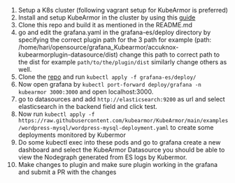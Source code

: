 1) Setup a K8s cluster (following vagrant setup for KubeArmor is preferred)
2) Install and setup KubeArmor in the cluster by using this [guide](https://github.com/kubearmor/KubeArmor/blob/main/getting-started/deployment_guide.md) 
3) Clone this repo and build it as mentioned in the README.md 
4) go and edit the grafana.yaml in the grafana-es/deploy directory by specifying the correct plugin path for the 3 path for example 
(path: /home/hari/opensource/grafana_Kubearmor/accuknox-kubearmorplugin-datasource/dist) change this path to correct path to the dist 
for example `path/to/the/plugin/dist` similarly change others as well.
5) Clone the [repo](https://github.com/harisudarsan1/kubearmor-dashboards) and run `kubectl apply -f grafana-es/deploy/`
6) Now open grafana by `kubectl port-forward deploy/grafana -n kubearmor 3000:3000` and open localhost:3000.
7) go to datasources and add `http://elasticsearch:9200` as url and select elasticsearch in the backend field and click test.
8) Now run `kubectl apply -f https://raw.githubusercontent.com/kubearmor/KubeArmor/main/examples/wordpress-mysql/wordpress-mysql-deployment.yaml` to create some deployments monitored 
by Kubermor
9) Do some kubectl exec into these pods and go to grafana create a new dashboard and select the KubeArmor Datasource
you should be able to view the Nodegraph generated from ES logs by Kubermor.
10) Make changes to plugin and make sure plugin working in the grafana and submit a PR with the changes

